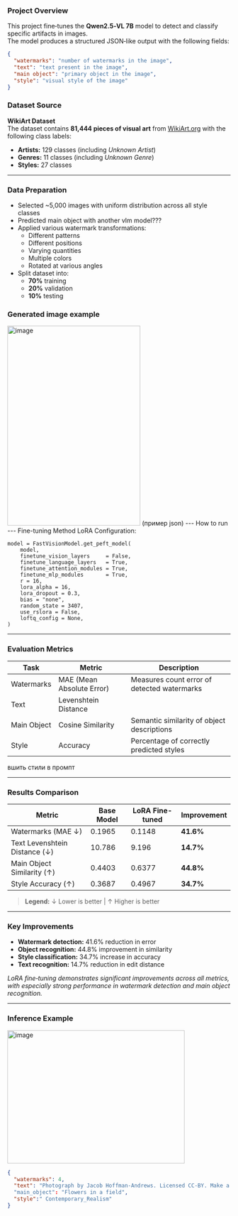 ### Project Overview

This project fine‑tunes the **Qwen2.5‑VL 7B** model to detect and classify specific artifacts in images.  
The model produces a structured JSON‑like output with the following fields:

```json
{
  "watermarks": "number of watermarks in the image",
  "text": "text present in the image",
  "main object": "primary object in the image",
  "style": "visual style of the image"
}
```

### Dataset Source

**WikiArt Dataset**  
The dataset contains **81,444 pieces of visual art** from [WikiArt.org](https://www.wikiart.org/) with the following class labels:

- **Artists:** 129 classes (including *Unknown Artist*)  
- **Genres:** 11 classes (including *Unknown Genre*)  
- **Styles:** 27 classes  

---

### Data Preparation
  
- Selected ~5,000 images with uniform distribution across all style classes
- Predicted main object with another vlm model???
- Applied various watermark transformations:
  - Different patterns  
  - Different positions  
  - Varying quantities  
  - Multiple colors  
  - Rotated at various angles  
- Split dataset into:
  - **70%** training  
  - **20%** validation  
  - **10%** testing

 ### Generated image example
<img width="300" height="450" alt="image" src="https://github.com/user-attachments/assets/dca20545-fab5-403c-9b99-6cfaceaded43" />
(пример json)
---
How to run
---
Fine-tuning Method
LoRA Configuration:

```
model = FastVisionModel.get_peft_model(
    model,
    finetune_vision_layers     = False,
    finetune_language_layers   = True,
    finetune_attention_modules = True,
    finetune_mlp_modules       = True,
    r = 16,
    lora_alpha = 16,
    lora_dropout = 0.3,
    bias = "none",
    random_state = 3407,
    use_rslora = False,
    loftq_config = None,
)
```

---

### Evaluation Metrics

| **Task**       | **Metric**               | **Description**                                 |
|----------------|--------------------------|-------------------------------------------------|
| Watermarks     | MAE (Mean Absolute Error) | Measures count error of detected watermarks     |
| Text           | Levenshtein Distance      |              |
| Main Object    | Cosine Similarity         | Semantic similarity of object descriptions      |
| Style          | Accuracy                  | Percentage of correctly predicted styles         |

вшить стили в промпт

---

### Results Comparison

| **Metric**                   | **Base Model** | **LoRA Fine-tuned** | **Improvement** |
|-------------------------------|----------------|----------------------|-----------------|
| Watermarks (MAE ↓)            | 0.1965         | 0.1148               | **41.6%**       |
| Text Levenshtein Distance (↓) | 10.786         | 9.196                | **14.7%**       |
| Main Object Similarity (↑)    | 0.4403         | 0.6377               | **44.8%**       |
| Style Accuracy (↑)            | 0.3687         | 0.4967               | **34.7%**       |

> **Legend:** ↓ Lower is better | ↑ Higher is better

---

### Key Improvements

- **Watermark detection:** 41.6% reduction in error  
- **Object recognition:** 44.8% improvement in similarity  
- **Style classification:** 34.7% increase in accuracy  
- **Text recognition:** 14.7% reduction in edit distance  

*LoRA fine‑tuning demonstrates significant improvements across all metrics, with especially strong performance in watermark detection and main object recognition.*

---

### Inference Example
<img width="400" height="300" alt="image" src="https://github.com/user-attachments/assets/659a4099-ca8b-4d89-b77a-1eeeab8b8166" />

```json
{
  "watermarks": 4,
  "text": "Photograph by Jacob Hoffman-Andrews. Licensed CC-BY. Make a copy!\nPhotograph by Jacob Hoffman-Andrews. Licensed CC-BY. Make a copy!\nPhotograph by Jacob Hoffman-Andrews. Licensed CC-BY. Make a copy!\nPhotograph by Jacob Hoffman-Andrews. Licensed CC-BY. Make a copy!"
  "main_object": "Flowers in a field",
  "style":" Contemporary_Realism"
}
```


